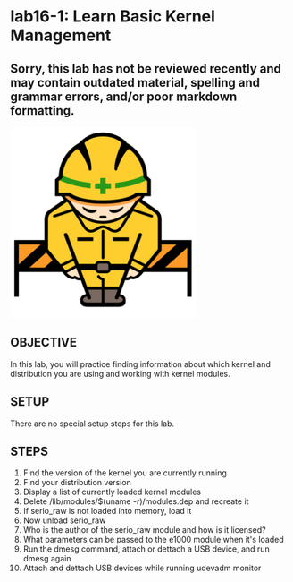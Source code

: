 # lab16-1: Learn Basic Kernel Management
## Sorry, this lab has not be reviewed recently and may contain outdated material, spelling and grammar errors, and/or poor markdown formatting.

![Image of construction sign](../images/ConstructionSign.png)

## OBJECTIVE

In this lab, you will practice finding information about which kernel and 
distribution you are using and working with kernel modules.

## SETUP

There are no special setup steps for this lab.

## STEPS

 1.  Find the version of the kernel you are currently running
 2.  Find your distribution version
 3.  Display a list of currently loaded kernel modules
 4.  Delete /lib/modules/$(uname -r)/modules.dep and recreate it
 5.  If serio_raw is not loaded into memory, load it
 6.  Now unload serio_raw
 7.  Who is the author of the serio_raw module and how is it licensed?
 8.  What parameters can be passed to the e1000 module when it's loaded
 9.  Run the dmesg command, attach or dettach a USB device, and run dmesg again
10.  Attach and dettach USB devices while running udevadm monitor
